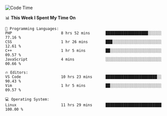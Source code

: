 <!-- [![Top Langs](https://github-readme-stats.vercel.app/api/top-langs/?username=gagahsyuja&theme=dracula&hide_border=true&border_radius=7)](https://github.com/anuraghazra/github-readme-stats) -->

<!--START_SECTION:waka-->
![Code Time](http://img.shields.io/badge/Code%20Time-96%20hrs%2012%20mins-blue)

📊 **This Week I Spent My Time On** 

```text
💬 Programming Languages: 
PHP                      8 hrs 52 mins       ███████████████████░░░░░░   77.16 % 
CSS                      1 hr 26 mins        ███░░░░░░░░░░░░░░░░░░░░░░   12.61 % 
C++                      1 hr 5 mins         ██░░░░░░░░░░░░░░░░░░░░░░░   09.57 % 
JavaScript               4 mins              ░░░░░░░░░░░░░░░░░░░░░░░░░   00.66 % 

🔥 Editors: 
VS Code                  10 hrs 23 mins      ███████████████████████░░   90.43 % 
Vim                      1 hr 5 mins         ██░░░░░░░░░░░░░░░░░░░░░░░   09.57 % 

💻 Operating System: 
Linux                    11 hrs 29 mins      █████████████████████████   100.00 % 
```


<!--END_SECTION:waka-->
